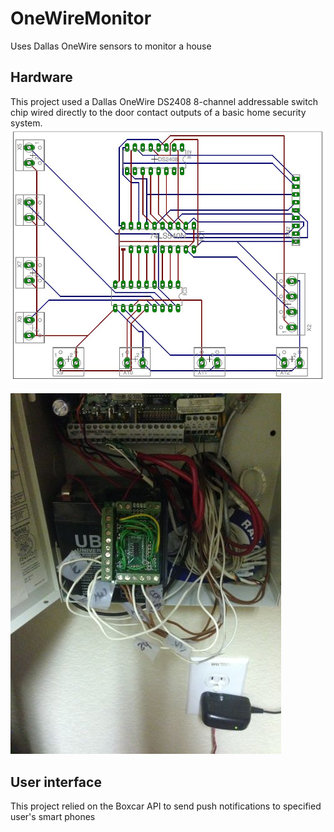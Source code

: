 # OneWireMonitor
Uses Dallas OneWire sensors to monitor a house

## Hardware
This project used a Dallas OneWire DS2408 8-channel addressable switch chip wired directly to the door contact outputs of a basic home security system.
![alt text](https://github.com/BillKlineVT/OneWireMonitor/blob/master/OneWireMonitor%20Board%20Design.JPG?raw=true)

![alt text](https://github.com/BillKlineVT/OneWireMonitor/blob/master/OneWireMonitor%20Hardware.JPG?raw=true)

## User interface
This project relied on the Boxcar API to send push notifications to specified user's smart phones

